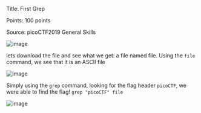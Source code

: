 Title: First Grep

Points: 100 points

Source: picoCTF2019 General Skills

![image](https://user-images.githubusercontent.com/91729496/235287290-3b1fe7ef-f382-443b-a04e-ca63bf2e0b0a.png)

lets download the file and see what we get: a file named file. Using the `file` command, we see that it is an ASCII file

![image](https://user-images.githubusercontent.com/91729496/235287342-741327ae-cb2d-4a3c-879c-4aba8efbd156.png)

Simply using the `grep` command, looking for the flag header `picoCTF`, we were able to find the flag! `grep "picoCTF" file`

![image](https://user-images.githubusercontent.com/91729496/235287368-e9609f7a-3bfa-4b97-95bf-13ede57beb21.png)
